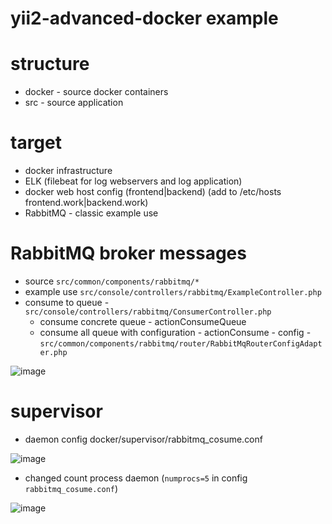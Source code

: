 # yii2-advanced-docker example

# structure
- docker - source docker containers
- src - source application

# target 
- docker infrastructure 
- ELK (filebeat for log webservers and log application)
- docker web host config (frontend|backend) (add to /etc/hosts frontend.work|backend.work)
- RabbitMQ - classic example use

# RabbitMQ broker messages
- source `src/common/components/rabbitmq/*`
- example use `src/console/controllers/rabbitmq/ExampleController.php`
- consume to queue - `src/console/controllers/rabbitmq/ConsumerController.php`
  - consume concrete queue - actionConsumeQueue
  - consume all queue with configuration - actionConsume - config - `src/common/components/rabbitmq/router/RabbitMqRouterConfigAdapter.php`

![image](https://user-images.githubusercontent.com/5247130/170888937-419aac6c-2b77-4ac7-9d5d-66764980db11.png)


# supervisor
- daemon config docker/supervisor/rabbitmq_cosume.conf

![image](https://user-images.githubusercontent.com/5247130/170888819-8826d870-1cba-48f7-8811-0980be5fbf39.png)

- changed count process daemon (`numprocs=5` in config `rabbitmq_cosume.conf`)

![image](https://user-images.githubusercontent.com/5247130/170888878-a5e013c6-fadf-445f-943f-14e548d4fc59.png)



